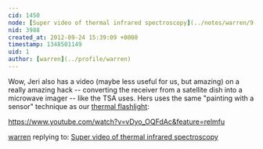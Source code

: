 ```yaml
---
cid: 1450
node: [Super video of thermal infrared spectroscopy](../notes/warren/9-24-2012/super-video-thermal-infrared-spectroscopy)
nid: 3988
created_at: 2012-09-24 15:39:09 +0000
timestamp: 1348501149
uid: 1
author: [warren](../profile/warren)
---
```


Wow, Jeri also has a video (maybe less useful for us, but amazing) on a really amazing hack -- converting the receiver from a satellite dish into a microwave imager -- like the TSA uses. Hers uses the same "painting with a sensor" technique as our [thermal flashlight](/tool/thermal-photography):

https://www.youtube.com/watch?v=vDyo_OQFdAc&feature=relmfu

[warren](../profile/warren) replying to: [Super video of thermal infrared spectroscopy](../notes/warren/9-24-2012/super-video-thermal-infrared-spectroscopy)

